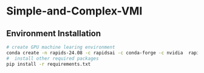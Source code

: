 # Simple-and-Complex-VMI
## Environment Installation

```bash
# create GPU machine learing environment
conda create -n rapids-24.08 -c rapidsai -c conda-forge -c nvidia  rapids=24.08 python=3.11 'cuda-version>=12.0,<=12.5'
#  install other required packages
pip install -r requirements.txt
```
